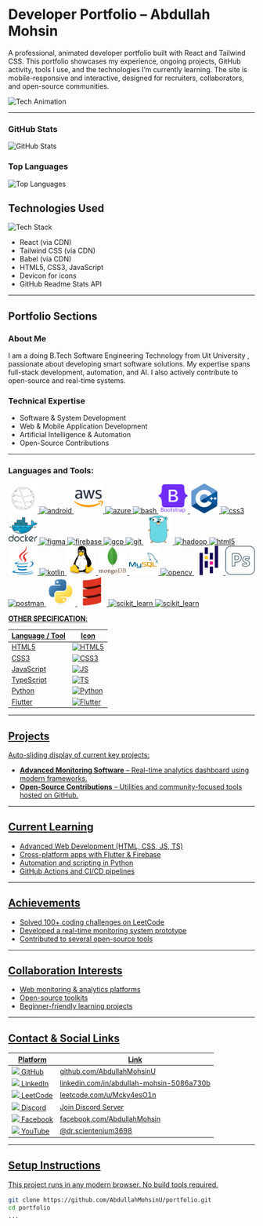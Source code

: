 
# Developer Portfolio – Abdullah Mohsin

A professional, animated developer portfolio built with React and Tailwind CSS. This portfolio showcases my experience, ongoing projects, GitHub activity, tools I use, and the technologies I’m currently learning. The site is mobile-responsive and interactive, designed for recruiters, collaborators, and open-source communities.

![Tech Animation](https://i.graphicmama.com/uploads/2023/3/6414793b7befa-602a4f0ed6583-Flying%20Robot%20Cartoon%20Animated%20GIFs.gif)

---
### GitHub Stats

![GitHub Stats](https://github-readme-stats.vercel.app/api?username=AbdullahMohsinU&show_icons=true&theme=transparent&hide_border=true&bg_color=1e293b&text_color=e0f2fe&icon_color=3b82f6)

### Top Languages

![Top Languages](https://github-readme-stats.vercel.app/api/top-langs/?username=AbdullahMohsinU&layout=compact&theme=transparent&hide_border=true&bg_color=1e293b&text_color=e0f2fe)


## Technologies Used

![Tech Stack](https://cdn.dribbble.com/users/1162077/screenshots/3848914/programmer.gif)

- React (via CDN)
- Tailwind CSS (via CDN)
- Babel (via CDN)
- HTML5, CSS3, JavaScript
- Devicon for icons
- GitHub Readme Stats API

---

## Portfolio Sections

### About Me

I am a doing  B.Tech Software Engineering Technology from Uit University , passionate about developing smart software solutions. My expertise spans full-stack development, automation, and AI. I also actively contribute to open-source and real-time systems.

### Technical Expertise

- Software & System Development  
- Web & Mobile Application Development  
- Artificial Intelligence & Automation  
- Open-Source Contributions  

---
<h3 align="left">Languages and Tools:</h3>
<p align="left"> </a> <a href="https://www.ibm.com/quantum/qiskit" target="_blank" rel="noreferrer"> <img src="https://raw.githubusercontent.com/AkashGutha/Qiskit-Snippets/master/assets/qiskit.gif" alt="scikit_learn" width="60" height="60"/> </a> <a href="https://developer.android.com" target="_blank" rel="noreferrer"> <img src="https://user-images.githubusercontent.com/74038190/212281763-e6ecd7ef-c4aa-45b6-a97c-f33f6bb592bd.gif" alt="android" width="60" height="60"/> </a> <a href="https://aws.amazon.com" target="_blank" rel="noreferrer"> <img src="https://raw.githubusercontent.com/devicons/devicon/master/icons/amazonwebservices/amazonwebservices-original-wordmark.svg" alt="aws" width="60" height="60"/> </a> <a href="https://azure.microsoft.com/en-in/" target="_blank" rel="noreferrer"> <img src="https://www.vectorlogo.zone/logos/microsoft_azure/microsoft_azure-icon.svg" alt="azure" width="60" height="60"/> </a> <a href="https://www.gnu.org/software/bash/" target="_blank" rel="noreferrer"> <img src="https://www.vectorlogo.zone/logos/gnu_bash/gnu_bash-icon.svg" alt="bash" width="60" height="60"/> </a> <a href="https://getbootstrap.com" target="_blank" rel="noreferrer"> <img src="https://raw.githubusercontent.com/devicons/devicon/master/icons/bootstrap/bootstrap-plain-wordmark.svg" alt="bootstrap" width="60" height="60"/> </a> <a href="https://www.w3schools.com/cpp/" target="_blank" rel="noreferrer"> <img src="https://raw.githubusercontent.com/devicons/devicon/master/icons/cplusplus/cplusplus-original.svg" alt="cplusplus" width="60" height="60"/> </a> <a href="https://www.w3schools.com/css/" target="_blank" rel="noreferrer"> <img src="https://user-images.githubusercontent.com/74038190/238200428-67f477ed-6624-42da-99f0-1a7b1a16eecb.gif" alt="css3" width="60" height="60"/> </a> <a href="https://www.docker.com/" target="_blank" rel="noreferrer"> <img src="https://raw.githubusercontent.com/devicons/devicon/master/icons/docker/docker-original-wordmark.svg" alt="docker" width="60" height="60"/> </a> <a href="https://www.figma.com/" target="_blank" rel="noreferrer"> <img src="https://www.vectorlogo.zone/logos/figma/figma-icon.svg" alt="figma" width="60" height="60"/> </a> <a href="https://firebase.google.com/" target="_blank" rel="noreferrer"> <img src="https://user-images.githubusercontent.com/74038190/238200431-3c16d4f2-b757-4c70-8f42-43d5dddd2c36.gif" alt="firebase" width="60" height="60"/> </a> <a href="https://cloud.google.com" target="_blank" rel="noreferrer"> <img src="https://www.vectorlogo.zone/logos/google_cloud/google_cloud-icon.svg" alt="gcp" width="60" height="60"/> </a> <a href="https://git-scm.com/" target="_blank" rel="noreferrer"> <img src="https://user-images.githubusercontent.com/74038190/212281775-b468df30-4edc-4bf8-a4ee-f52e1aaddc86.gif" alt="git" width="90" height="60"/> </a> <a href="https://golang.org" target="_blank" rel="noreferrer"> <img src="https://raw.githubusercontent.com/devicons/devicon/master/icons/go/go-original.svg" alt="go" width="60" height="60"/> </a> <a href="https://hadoop.apache.org/" target="_blank" rel="noreferrer"> <img src="https://www.vectorlogo.zone/logos/apache_hadoop/apache_hadoop-icon.svg" alt="hadoop" width="60" height="60"/> </a> <a href="https://www.w3.org/html/" target="_blank" rel="noreferrer"> <img src="https://user-images.githubusercontent.com/74038190/238200426-29fd6286-4e7b-4d6c-818f-c4765d5e39a9.gif" alt="html5" width="60" height="60"/> </a> <a href="https://www.java.com" target="_blank" rel="noreferrer"> <img src="https://raw.githubusercontent.com/devicons/devicon/master/icons/java/java-original.svg" alt="java" width="60" height="60"/> </a> <a href="https://kotlinlang.org" target="_blank" rel="noreferrer"> <img src="https://www.vectorlogo.zone/logos/kotlinlang/kotlinlang-icon.svg" alt="kotlin" width="60" height="60"/> </a> <a href="https://www.linux.org/" target="_blank" rel="noreferrer"> <img src="https://raw.githubusercontent.com/devicons/devicon/master/icons/linux/linux-original.svg" alt="linux" width="60" height="60"/> </a> <a href="https://www.mongodb.com/" target="_blank" rel="noreferrer"> <img src="https://raw.githubusercontent.com/devicons/devicon/master/icons/mongodb/mongodb-original-wordmark.svg" alt="mongodb" width="60" height="60"/> </a> <a href="https://www.mysql.com/" target="_blank" rel="noreferrer"> <img src="https://raw.githubusercontent.com/devicons/devicon/master/icons/mysql/mysql-original-wordmark.svg" alt="mysql" width="60" height="60"/> </a> <a href="https://opencv.org/" target="_blank" rel="noreferrer"> <img src="https://www.vectorlogo.zone/logos/opencv/opencv-icon.svg" alt="opencv" width="60" height="60"/> </a> <a href="https://pandas.pydata.org/" target="_blank" rel="noreferrer"> <img src="https://raw.githubusercontent.com/devicons/devicon/2ae2a900d2f041da66e950e4d48052658d850630/icons/pandas/pandas-original.svg" alt="pandas" width="60" height="60"/> </a> <a href="https://www.photoshop.com/en" target="_blank" rel="noreferrer"> <img src="https://raw.githubusercontent.com/devicons/devicon/master/icons/photoshop/photoshop-line.svg" alt="photoshop" width="60" height="60"/> </a> <a href="https://postman.com" target="_blank" rel="noreferrer"> <img src="https://www.vectorlogo.zone/logos/getpostman/getpostman-icon.svg" alt="postman" width="60" height="60"/> </a> <a href="https://www.python.org" target="_blank" rel="noreferrer"> <img src="https://raw.githubusercontent.com/devicons/devicon/master/icons/python/python-original.svg" alt="python" width="60" height="60"/> </a> <a href="https://www.scala-lang.org" target="_blank" rel="noreferrer"> <img src="https://raw.githubusercontent.com/devicons/devicon/master/icons/scala/scala-original.svg" alt="scala" width="60" height="60"/> </a> <a href="https://scikit-learn.org/" target="_blank" rel="noreferrer"> <img src="https://upload.wikimedia.org/wikipedia/commons/0/05/Scikit_learn_logo_small.svg" alt="scikit_learn" width="60" height="60"/> </a>
<a href="https://www.jetbrains.com/" target="_blank" rel="noreferrer"> <img src="https://user-images.githubusercontent.com/74038190/238200437-de038172-e903-4951-926c-755878deb0b4.gif" alt="scikit_learn" width="60" height="60"/> 

**OTHER SPECIFICATION**:

| Language / Tool | Icon |
|------------------|------|
| HTML5            | ![HTML5](https://cdn.jsdelivr.net/gh/devicons/devicon/icons/html5/html5-original.svg) |
| CSS3             | ![CSS3](https://cdn.jsdelivr.net/gh/devicons/devicon/icons/css3/css3-original.svg) |
| JavaScript       | ![JS](https://cdn.jsdelivr.net/gh/devicons/devicon/icons/javascript/javascript-original.svg) |
| TypeScript       | ![TS](https://cdn.jsdelivr.net/gh/devicons/devicon/icons/typescript/typescript-original.svg) |
| Python           | ![Python](https://cdn.jsdelivr.net/gh/devicons/devicon/icons/python/python-original.svg) |
| Flutter          | ![Flutter](https://cdn.jsdelivr.net/gh/devicons/devicon/icons/flutter/flutter-original.svg) |

---

## Projects

Auto-sliding display of current key projects:

- **Advanced Monitoring Software** – Real-time analytics dashboard using modern frameworks.
- **Open-Source Contributions** – Utilities and community-focused tools hosted on GitHub.

---

## Current Learning

- Advanced Web Development (HTML, CSS, JS, TS)
- Cross-platform apps with Flutter & Firebase
- Automation and scripting in Python
- GitHub Actions and CI/CD pipelines

---

## Achievements

- Solved 100+ coding challenges on LeetCode
- Developed a real-time monitoring system prototype
- Contributed to several open-source tools

---

## Collaboration Interests

- Web monitoring & analytics platforms  
- Open-source toolkits  
- Beginner-friendly learning projects  

---

## Contact & Social Links

| Platform | Link |
|---------|------|
| <img src="https://cdn.jsdelivr.net/gh/devicons/devicon/icons/github/github-original.svg" width="20"/> GitHub | [github.com/AbdullahMohsinU](https://github.com/AbdullahMohsinU) |
| <img src="https://cdn.jsdelivr.net/gh/devicons/devicon/icons/linkedin/linkedin-original.svg" width="20"/> LinkedIn | [linkedin.com/in/abdullah-mohsin-5086a730b](https://www.linkedin.com/in/abdullah-mohsin-5086a730b/) |
| <img src="https://raw.githubusercontent.com/simple-icons/simple-icons/develop/icons/leetcode.svg" width="20"/> LeetCode | [leetcode.com/u/Mcky4esO1n](https://leetcode.com/u/Mcky4esO1n/) |
| <img src="https://raw.githubusercontent.com/simple-icons/simple-icons/develop/icons/discord.svg" width="20"/> Discord | [Join Discord Server](https://discord.gg/5WutXcsM) |
| <img src="https://cdn.jsdelivr.net/gh/devicons/devicon/icons/facebook/facebook-original.svg" width="20"/> Facebook | [facebook.com/AbdullahMohsin](https://www.facebook.com/profile.php?id=100071199203900) |
| <img src="https://raw.githubusercontent.com/simple-icons/simple-icons/develop/icons/youtube.svg" width="20"/> YouTube | [@dr.scientenium3698](https://www.youtube.com/@dr.scientenium3698) |

---

## Setup Instructions

This project runs in any modern browser. No build tools required.

```bash
git clone https://github.com/AbdullahMohsinU/portfolio.git
cd portfolio
...
